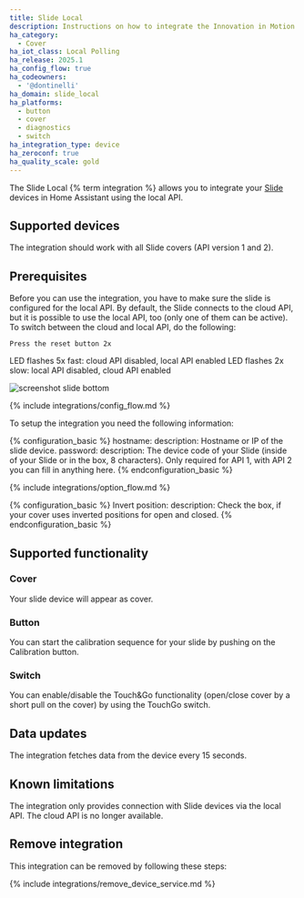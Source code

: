 ```yaml
---
title: Slide Local
description: Instructions on how to integrate the Innovation in Motion Slide covers with Home Assistant.
ha_category:
  - Cover
ha_iot_class: Local Polling
ha_release: 2025.1
ha_config_flow: true
ha_codeowners:
  - '@dontinelli'
ha_domain: slide_local
ha_platforms:
  - button
  - cover
  - diagnostics
  - switch
ha_integration_type: device
ha_zeroconf: true
ha_quality_scale: gold
---
```


The Slide Local {% term integration %} allows you to integrate your [Slide](https://slide.store/) devices in Home Assistant using the local API.

## Supported devices

The integration should work with all Slide covers (API version 1 and 2).

## Prerequisites

Before you can use the integration, you have to make sure the slide is configured for the local API. By default, the Slide connects to the cloud API, but it is possible to use the local API, too (only one of them can be active). To switch between the cloud and local API, do the following:

    Press the reset button 2x

LED flashes 5x fast: cloud API disabled, local API enabled
LED flashes 2x slow: local API disabled, cloud API enabled

![screenshot slide bottom](/images/integrations/slide_local/slide_bottom.png)

{% include integrations/config_flow.md %}

To setup the integration you need the following information:

{% configuration_basic %}
hostname:
  description: Hostname or IP of the slide device.
password:
  description: The device code of your Slide (inside of your Slide or in the box, 8 characters). Only required for API 1, with API 2 you can fill in anything here.
{% endconfiguration_basic %}

{% include integrations/option_flow.md %}

{% configuration_basic %}
Invert position:
  description: Check the box, if your cover uses inverted positions for open and closed.
{% endconfiguration_basic %}

## Supported functionality

### Cover

Your slide device will appear as cover.

### Button

You can start the calibration sequence for your slide by pushing on the Calibration button.

### Switch

You can enable/disable the Touch&Go functionality (open/close cover by a short pull on the cover) by using the TouchGo switch.

## Data updates

The integration fetches data from the device every 15 seconds.

## Known limitations

The integration only provides connection with Slide devices via the local API. The cloud API is no longer available. 


## Remove integration

This integration can be removed by following these steps:

{% include integrations/remove_device_service.md %}
